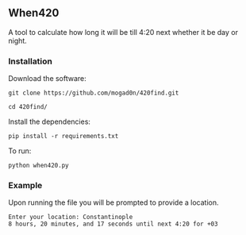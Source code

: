 ## When420

A tool to calculate how long it will be till 4:20 next whether it be day or night. 

### Installation
Download the software:

`git clone https://github.com/mogad0n/420find.git`

`cd 420find/`

Install the dependencies:

`pip install -r requirements.txt`

To run:

`python when420.py`

### Example

Upon running the file you will be prompted to provide a location.

```
Enter your location: Constantinople
8 hours, 20 minutes, and 17 seconds until next 4:20 for +03
```


